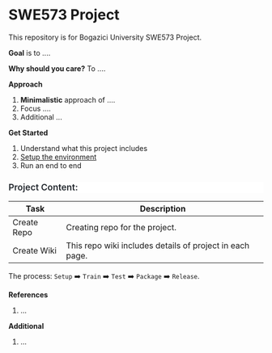 # SWE573 Project

This repository is for Bogazici University SWE573 Project.

__Goal__ is to ....

__Why should you care?__ To ....

__Approach__
1. __Minimalistic__ approach of ....
2. Focus ....
3. Additional ...

__Get Started__
1. Understand what this project includes 
2. [Setup the environment](setup/Setup.md)
3. Run an end to end


<html>
<body>
<!--StartFragment--><h3 style="box-sizing: border-box; margin-top: 24px; margin-bottom: 16px; font-size: 1.25em; font-weight: 600; line-height: 1.25; color: rgb(36, 41, 47); font-family: -apple-system, BlinkMacSystemFont, &quot;Segoe UI&quot;, Helvetica, Arial, sans-serif, &quot;Apple Color Emoji&quot;, &quot;Segoe UI Emoji&quot;; font-style: normal; font-variant-ligatures: normal; font-variant-caps: normal; letter-spacing: normal; orphans: 2; text-align: start; text-indent: 0px; text-transform: none; white-space: normal; widows: 2; word-spacing: 0px; -webkit-text-stroke-width: 0px; background-color: rgb(255, 255, 255); text-decoration-thickness: initial; text-decoration-style: initial; text-decoration-color: initial;">Project Content:</h3>

Task | Description
-- | --
Create Repo | Creating repo for the project.
Create Wiki | This repo wiki includes details of project in each page.







The process: `Setup` :arrow_right: `Train` :arrow_right: `Test` :arrow_right: `Package` :arrow_right: `Release`.


__References__
1. ...

__Additional__
1. ...


